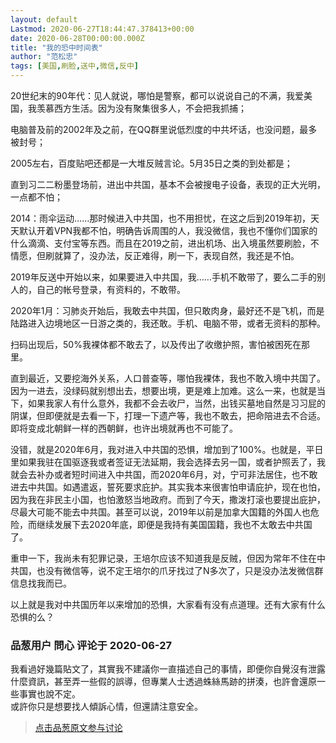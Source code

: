 ```yaml
---
layout: default
Lastmod: 2020-06-27T18:44:47.378413+00:00
date: 2020-06-28T00:00:00.000Z
title: "我的恐中时间表"
author: "范松忠"
tags: [美国,刷脸,送中,微信,反中]
---
```


20世纪末的90年代：见人就说，哪怕是警察，都可以说说自己的不满，我爱美国，我羡慕西方生活。因为没有聚集很多人，不会把我抓捕；  
  
电脑普及前的2002年及之前，在QQ群里说低烈度的中共坏话，也没问题，最多被封号；  
  
2005左右，百度贴吧还都是一大堆反贼言论。5月35日之类的到处都是；  
  
直到习二二粉墨登场前，进出中共国，基本不会被搜电子设备，表现的正大光明，一点都不怕；  
  
2014：雨伞运动……那时候进入中共国，也不用担忧，在这之后到2019年初，天天默认开着VPN我都不怕，明确告诉周围的人，我没微信，我也不懂你们国家的什么滴滴、支付宝等东西。而且在2019之前，进出机场、出入境虽然要刷脸，不情愿，但刷就算了，没办法，反正难得，刷一下，表现自然，我还是不怕。  
  
2019年反送中开始以来，如果要进入中共国，我……手机不敢带了，要么二手的别人的，自己的帐号登录，有资料的，不敢带。  
  
2020年1月：习肺炎开始后，我敢去中共国，但只敢肉身，最好还不是飞机，而是陆路进入边境地区一日游之类的，我还敢。手机、电脑不带，或者无资料的那种。  
  
扫码出现后，50%我裸体都不敢去了，以及传出了收缴护照，害怕被困死在那里。  
  
直到最近，又要挖海外关系，人口普查等，哪怕我裸体，我也不敢入境中共国了。因为一进去，没绿码就别想出去，想要出境，更是难上加难。这么一来，也就是当下，如果我家人有什么意外，我都不会去收尸，当然，出钱买墓地自然是习习屁的阴谋，但即便就是去看一下，打理一下遗产等，我也不敢去，把命陪进去不合适。即将变成北朝鲜一样的西朝鲜，也许出境就再也不可能了。  
  
没错，就是2020年6月，我对进入中共国的恐惧，增加到了100%。也就是，平日里如果我驻在国驱逐我或者签证无法延期，我会选择去另一国，或者护照丢了，我就会去补办或者短时间进入中共国，而2020年6月，对，宁可非法居住，也不敢进去中共国。如遇遣返，誓死要求庇护。其实我本来很害怕申请庇护，现在也怕，因为我在非民主小国，也怕激怒当地政府。而到了今天，撒泼打滚也要提出庇护，尽最大可能不能去中共国。甚至可以说，2019年以前是加拿大国籍的外国人也危险，而继续发展下去2020年底，即便是我持有美国国籍，我也不太敢去中共国了。  
  
重申一下，我尚未有犯罪记录，王培尔应该不知道我是反贼，但因为常年不住在中共国，也没有微信等，说不定王培尔的爪牙找过了N多次了，只是没办法发微信群信息找我而已。  
  
以上就是我对中共国历年以来增加的恐惧，大家看有没有点道理。还有大家有什么恐惧的么？

            
### 品葱用户 **問心** 评论于 2020-06-27
        
我看過好幾篇貼文了，其實我不建議你一直描述自己的事情，即便你自覺沒有泄露什麼資訊，甚至弄一些假的誤導，但專業人士透過蛛絲馬跡的拼湊，也許會還原一些事實也說不定。  
或許你只是想要找人傾訴心情，但還請注意安全。
        






> [点击品葱原文参与讨论](https://pincong.rocks/article/20903)

